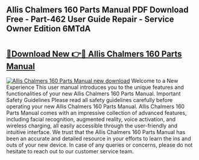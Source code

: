 ## Allis Chalmers 160 Parts Manual PDF Download Free - Part-462 User Guide Repair - Service Owner Edition 6MTdA

# <h2><a href="http://bc87308.oget.top/?id=Allis+Chalmers+160+Parts+Manual">🔗Download New 👉🔴 Allis Chalmers 160 Parts Manual</a></h2>

[![Allis Chalmers 160 Parts Manual new download](https://i.imgur.com/5g1atiW.png)](http://bc87308.oget.top/?id=Allis+Chalmers+160+Parts+Manual)
Welcome to a New Experience This user manual introduces you to the unique features and functionalities of your new Allis Chalmers 160 Parts Manual. Important Safety Guidelines Please read all safety guidelines carefully before operating your new Allis Chalmers 160 Parts Manual. Allis Chalmers 160 Parts Manual comes with an impressive collection of advanced features, including facial recognition, augmented reality, voice activation, and wireless charging, all easily accessible through the user-friendly and intuitive interface. We trust that the Allis Chalmers 160 Parts Manual has been an accurate and detailed resource in your efforts to learn the ins and outs of your new device. In case of any queries or concerns, please do not hesitate to reach out to our customer service team.
